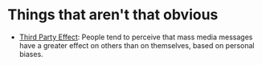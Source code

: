 # Things that aren't that obvious

* [Third Party Effect](https://en.wikipedia.org/wiki/Third-person_effect): People tend to perceive that mass media messages have a greater effect on others than on themselves, based on personal biases.
